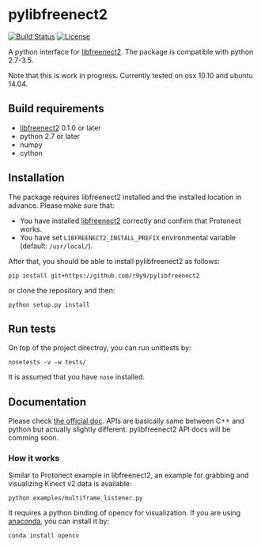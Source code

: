 # pylibfreenect2

[![Build Status](https://travis-ci.org/r9y9/pylibfreenect2.svg?branch=master)](https://travis-ci.org/r9y9/pylibfreenect2)
[![License](http://img.shields.io/badge/license-MIT-brightgreen.svg?style=flat)](LICENSE.md)

A python interface for [libfreenect2](https://github.com/OpenKinect/libfreenect2). The package is compatible with python 2.7-3.5.

Note that this is work in progress. Currently tested on osx 10.10 and ubuntu 14.04.

## Build requirements

- [libfreenect2](https://github.com/OpenKinect/libfreenect2) 0.1.0 or later
- python 2.7 or later
- numpy
- cython

## Installation

The package requires libfreenect2 installed and the installed location in advance. Please make sure that:

- You have installed [libfreenect2](https://github.com/OpenKinect/libfreenect2) correctly and confirm that Protonect works.
- You have set `LIBFREENECT2_INSTALL_PREFIX` environmental variable (default: `/usr/local/`).

After that, you should be able to install pylibfreenect2 as follows:

```
pip install git+https://github.com/r9y9/pylibfreenect2
```

or clone the repository and then:

```
python setup.py install
```

## Run tests

On top of the project directroy, you can run unittests by:

```
nosetests -v -w tests/
```

It is assumed that you have `nose` installed.

## Documentation

Please check [the official doc](https://openkinect.github.io/libfreenect2/). APIs are basically same between C++ and python but actually slightly different. pylibfreenect2 API docs will be comming soon.  


### How it works

Similar to Protonect example in libfreenect2, an example for grabbing and visualizing Kinect v2 data is available:

```
python examples/multiframe_listener.py
```

It requires a python binding of opencv for visualization. If you are using [anaconda](https://www.continuum.io/), you can install it by:

```
conda install opencv
```
